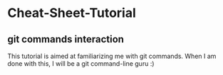 # Cheat-Sheet-Tutorial
## git commands interaction

This tutorial is aimed at familiarizing me with git commands.
When I am done with this, I will be a git command-line guru :)
